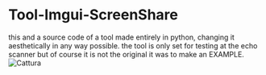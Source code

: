 # Tool-Imgui-ScreenShare
this and a source code of a tool made entirely in python, changing it aesthetically in any way possible.
the tool is only set for testing at the echo scanner but of course it is not the original it was to make an EXAMPLE.
![Cattura](https://github.com/kallaho/Tool-Imgui-ScreenShare/assets/167708191/8236c39b-a740-40a0-bbe5-2fe341475f0e)
